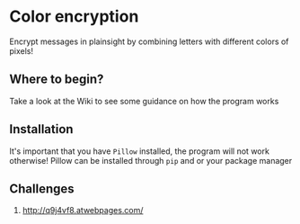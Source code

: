 # Color encryption
Encrypt messages in plainsight by combining letters with different colors of pixels!

## Where to begin?
Take a look at the Wiki to see some guidance on how the program works

## Installation
It's important that you have `Pillow` installed, the program will not work otherwise! Pillow can be installed through `pip` and or your package manager


## Challenges
1) http://q9j4vf8.atwebpages.com/
